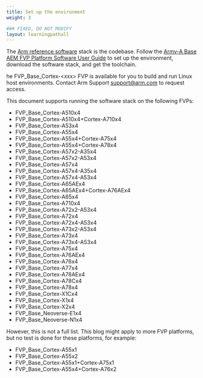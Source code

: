 ```yaml
---
title: Set up the environment
weight: 3

### FIXED, DO NOT MODIFY
layout: learningpathall
---
```


The [Arm reference software](https://gitlab.arm.com/arm-reference-solutions/arm-reference-solutions-docs/-/blob/master/docs/aemfvp-a/user-guide.rst) stack is the codebase. Follow the [Armv-A Base AEM FVP Platform Software User Guide](https://gitlab.arm.com/arm-reference-solutions/arm-reference-solutions-docs/-/blob/master/docs/aemfvp-a/user-guide.rst) to set up the environment, download the software stack, and get the toolchain.

he FVP_Base_Cortex-\<xxx> FVP is available for you to build and run Linux host environments. Contact Arm Support [support@arm.com](mailto:support@arm.com) to request access.

This document supports running the software stack on the following FVPs:

* FVP_Base_Cortex-A510x4
* FVP_Base_Cortex-A510x4+Cortex-A710x4
* FVP_Base_Cortex-A53x4
* FVP_Base_Cortex-A55x4
* FVP_Base_Cortex-A55x4+Cortex-A75x4
* FVP_Base_Cortex-A55x4+Cortex-A78x4
* FVP_Base_Cortex-A57x2-A35x4
* FVP_Base_Cortex-A57x2-A53x4
* FVP_Base_Cortex-A57x4
* FVP_Base_Cortex-A57x4-A35x4
* FVP_Base_Cortex-A57x4-A53x4
* FVP_Base_Cortex-A65AEx4
* FVP_Base_Cortex-A65AEx4+Cortex-A76AEx4
* FVP_Base_Cortex-A65x4
* FVP_Base_Cortex-A710x4
* FVP_Base_Cortex-A72x2-A53x4
* FVP_Base_Cortex-A72x4
* FVP_Base_Cortex-A72x4-A53x4
* FVP_Base_Cortex-A73x2-A53x4
* FVP_Base_Cortex-A73x4
* FVP_Base_Cortex-A73x4-A53x4
* FVP_Base_Cortex-A75x4
* FVP_Base_Cortex-A76AEx4
* FVP_Base_Cortex-A76x4
* FVP_Base_Cortex-A77x4
* FVP_Base_Cortex-A78AEx4
* FVP_Base_Cortex-A78Cx4
* FVP_Base_Cortex-A78x4
* FVP_Base_Cortex-X1Cx4
* FVP_Base_Cortex-X1x4
* FVP_Base_Cortex-X2x4
* FVP_Base_Neoverse-E1x4
* FVP_Base_Neoverse-N1x4

However, this is not a full list. This blog might apply to more FVP platforms, but no test is done for these platforms, for example:

* FVP_Base_Cortex-A55x1
* FVP_Base_Cortex-A55x2
* FVP_Base_Cortex-A55x1+Cortex-A75x1
* FVP_Base_Cortex-A55x4+Cortex-A76x2
